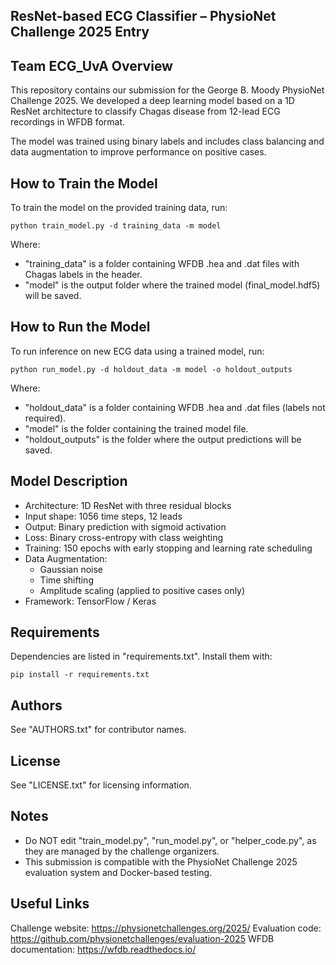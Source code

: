 ResNet-based ECG Classifier – PhysioNet Challenge 2025 Entry
------------------------------------------------------------
Team ECG_UvA
Overview
--------

This repository contains our submission for the George B. Moody PhysioNet Challenge 2025. 
We developed a deep learning model based on a 1D ResNet architecture to classify Chagas 
disease from 12-lead ECG recordings in WFDB format.

The model was trained using binary labels and includes class balancing and data 
augmentation to improve performance on positive cases.

How to Train the Model
----------------------

To train the model on the provided training data, run:

    python train_model.py -d training_data -m model

Where:
- "training_data" is a folder containing WFDB .hea and .dat files with Chagas labels in the header.
- "model" is the output folder where the trained model (final_model.hdf5) will be saved.

How to Run the Model
--------------------

To run inference on new ECG data using a trained model, run:

    python run_model.py -d holdout_data -m model -o holdout_outputs

Where:
- "holdout_data" is a folder containing WFDB .hea and .dat files (labels not required).
- "model" is the folder containing the trained model file.
- "holdout_outputs" is the folder where the output predictions will be saved.

Model Description
-----------------

- Architecture: 1D ResNet with three residual blocks
- Input shape: 1056 time steps, 12 leads
- Output: Binary prediction with sigmoid activation
- Loss: Binary cross-entropy with class weighting
- Training: 150 epochs with early stopping and learning rate scheduling
- Data Augmentation:
    - Gaussian noise
    - Time shifting
    - Amplitude scaling (applied to positive cases only)
- Framework: TensorFlow / Keras

Requirements
------------

Dependencies are listed in "requirements.txt". Install them with:

    pip install -r requirements.txt

Authors
-------

See "AUTHORS.txt" for contributor names.

License
-------

See "LICENSE.txt" for licensing information.

Notes
-----

- Do NOT edit "train_model.py", "run_model.py", or "helper_code.py", as they are managed by the challenge organizers.
- This submission is compatible with the PhysioNet Challenge 2025 evaluation system and Docker-based testing.

Useful Links
------------

Challenge website: https://physionetchallenges.org/2025/
Evaluation code:   https://github.com/physionetchallenges/evaluation-2025
WFDB documentation: https://wfdb.readthedocs.io/

